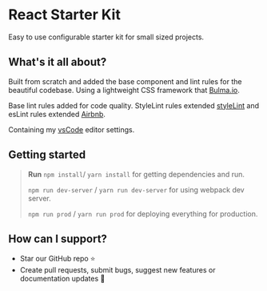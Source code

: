 # React Starter Kit
Easy to use configurable starter kit for small sized projects.

## What's it all about?
Built from scratch and added the base component and lint rules for the beautiful codebase. Using a lightweight CSS framework that [Bulma.io](https://github.com/jgthms/bulma). 

Base lint rules added for code quality. StyleLint rules extended [styleLint](https://stylelint.io/) and esLint rules extended [Airbnb](https://github.com/airbnb/javascript).

Containing my [vsCode](https://code.visualstudio.com/) editor settings.

## Getting started

>**Run** `npm install`/ `yarn install` for getting dependencies and run.
>
>`npm run dev-server` / `yarn run dev-server` for using webpack dev server.
>
>`npm run prod` / `yarn run prod` for deploying everything for production.

## How can I support?
- Star our GitHub repo ⭐️
- Create pull requests, submit bugs, suggest new features or documentation updates 🔧

